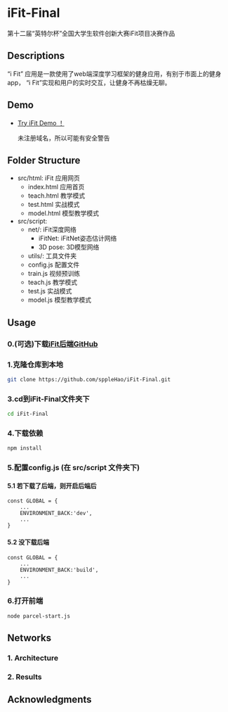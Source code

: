 # iFit-Final
第十二届“英特尔杯”全国大学生软件创新大赛iFit项目决赛作品

## Descriptions
“i Fit” 应用是一款使用了web端深度学习框架的健身应用，有别于市面上的健身app，
“i Fit”实现和用户的实时交互，让健身不再枯燥无聊。

## Demo

* [Try iFit Demo ！](https://139.196.138.230:1234)

    未注册域名，所以可能有安全警告

## Folder Structure
* src/html: iFit 应用网页
    * index.html 应用首页
    * teach.html 教学模式
    * test.html 实战模式
    * model.html 模型教学模式
* src/script:
    * net/: iFit深度网络
        * iFitNet: iFitNet姿态估计网络
        * 3D pose: 3D模型网络
    * utils/: 工具文件夹
    * config.js 配置文件
    * train.js 视频预训练
    * teach.js 教学模式
    * test.js 实战模式
    * model.js 模型教学模式
## Usage
### 0.(可选)下载[iFit后端GitHub](https://github.com/sppleHao/weight)

### 1.克隆仓库到本地
```sh
git clone https://github.com/sppleHao/iFit-Final.git
```

### 3.cd到iFit-Final文件夹下
```sh
cd iFit-Final
```

### 4.下载依赖

```sh
npm install
```

### 5.配置config.js (在 src/script 文件夹下)

#### 5.1 若下载了后端，则开启后端后

    const GLOBAL = {
        ... 
        ENVIRONMENT_BACK:'dev',
        ...
    }
   
#### 5.2 没下载后端

    const GLOBAL = {
        ... 
        ENVIRONMENT_BACK:'build',
        ...
    }

### 6.打开前端

```sh
node parcel-start.js
```
## Networks
### 1. Architecture
### 2. Results

## Acknowledgments
